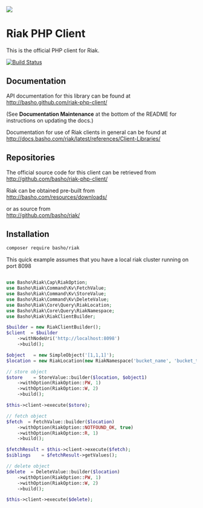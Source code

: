 <img src="http://docs.basho.com/shared/1.2.1/images/riak-logo.png">

# Riak PHP Client #
This is the official PHP client for Riak.

[![Build Status](https://secure.travis-ci.org/basho/riak-php-client.png?branch=master)](http://travis-ci.org/basho/riak-php-client)

## Documentation ##
API documentation for this library can be found at<br/>
<http://basho.github.com/riak-php-client/>

(See **Documentation Maintenance** at the bottom of the README for instructions on updating the docs.)

Documentation for use of Riak clients in general can be found at<br/>
<http://docs.basho.com/riak/latest/references/Client-Libraries/>

## Repositories ##

The official source code for this client can be retrieved from<br/>
<http://github.com/basho/riak-php-client/>

Riak can be obtained pre-built from<br/>
<http://basho.com/resources/downloads/>

or as source from<br/>
<http://github.com/basho/riak/>

## Installation ##
  ```bash
  composer require basho/riak
  ```

This quick example assumes that you have a local riak cluster running on port 8098

```php

use Basho\Riak\Cap\RiakOption;
use Basho\Riak\Command\Kv\FetchValue;
use Basho\Riak\Command\Kv\StoreValue;
use Basho\Riak\Command\Kv\DeleteValue;
use Basho\Riak\Core\Query\RiakLocation;
use Basho\Riak\Core\Query\RiakNamespace;
use Basho\Riak\RiakClientBuilder;

$builder = new RiakClientBuilder();
$client  = $builder
    ->withNodeUri('http://localhost:8098')
    ->build();

$object   = new SimpleObject('[1,1,1]');
$location = new RiakLocation(new RiakNamespace('bucket_name', 'bucket_type'), $key);

// store object
$store    = StoreValue::builder($location, $object1)
    ->withOption(RiakOption::PW, 1)
    ->withOption(RiakOption::W, 2)
    ->build();

$this->client->execute($store);

// fetch object
$fetch  = FetchValue::builder($location)
    ->withOption(RiakOption::NOTFOUND_OK, true)
    ->withOption(RiakOption::R, 1)
    ->build();

$fetchResult = $this->client->execute($fetch);
$siblings    = $fetchResult->getValues();

// delete object
$delete  = DeleteValue::builder($location)
    ->withOption(RiakOption::PW, 1)
    ->withOption(RiakOption::W, 2)
    ->build();

$this->client->execute($delete);

```
